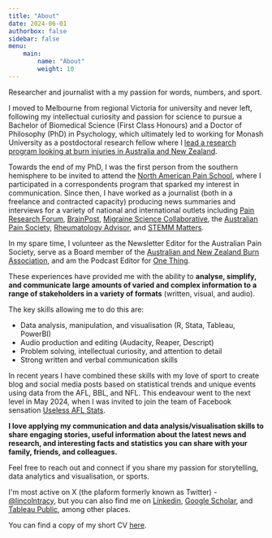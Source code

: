 ```yaml
---
title: "About"
date: 2024-06-01
authorbox: false
sidebar: false
menu: 
    main: 
        name: "About"
        weight: 10
---
```


Researcher and journalist with a my passion for words, numbers, and sport.

I moved to Melbourne from regional Victoria for university and never left, following my intellectual curiosity and passion for science to pursue a Bachelor of Biomedical Science (First Class Honours) and a Doctor of Philosophy (PhD) in Psychology, which ultimately led to working for Monash University as a postdoctoral research fellow where I [lead a research program looking at burn injuries in Australia and New Zealand](https://research.monash.edu/en/persons/lincoln-tracy).

Towards the end of my PhD, I was the first person from the southern hemisphere to be invited to attend the [North American Pain School](https://northamericanpainschool.com/), where I participated in a correspondents program that sparked my interest in communication. Since then, I have worked as a journalist (both in a freelance and contracted capacity) producing news summaries and interviews for a variety of national and international outlets including [Pain Research Forum](https://www.painresearchforum.org/), [BrainPost](https://www.brainpost.co/), [Migraine Science Collaborative](https://www.migrainecollaborative.org/home), the [Australian Pain Society](https://www.apsoc.org.au/), [Rheumatology Advisor](https://www.rheumatologyadvisor.com/), and [STEMM Matters](https://stemmatters.com.au/).

In my spare time, I volunteer as the Newsletter Editor for the Australian Pain Society, serve as a Board member of the [Australian and New Zealand Burn Association](https://anzba.org.au/), and am the Podcast Editor for [One Thing](http://onething.painsci.org/). 

These experiences have provided me with the ability to **analyse, simplify, and communicate large amounts of varied and complex information to a range of stakeholders in a variety of formats** (written, visual, and audio). 

The key skills allowing me to do this are:
* Data analysis, manipulation, and visualisation (R, Stata, Tableau, PowerBI)
* Audio production and editing (Audacity, Reaper, Descript)
* Problem solving, intellectual curiosity, and attention to detail
* Strong written and verbal communication skills

In recent years I have combined these skills with my love of sport to create blog and social media posts based on statistical trends and unique events using data from the AFL, BBL, and NFL. This endeavour went to the next level in May 2024, when I was invited to join the team of Facebook sensation [Useless AFL Stats](https://www.facebook.com/uselessaflstats/). 

**I love applying my communication and data analysis/visualisation skills to share engaging stories, useful information about the latest news and research, and interesting facts and statistics you can share with your family, friends, and colleagues.** 

Feel free to reach out and connect if you share my passion for storytelling, data analytics and visualisation, or sports.

I'm most active on X (the plaform formerly known as Twitter) - [@lincolntracy](https://twitter.com/lincolntracy), but you can also find me on [Linkedin](https://www.linkedin.com/in/lincolntracy), [Google Scholar](https://scholar.google.com.au/citations?hl=en&user=aNS-g-AAAAAJ), and [Tableau Public](https://public.tableau.com/app/profile/lincoln.tracy/vizzes), among other places. 

You can find a copy of my short CV [here](/files/content/about/CV_Lincoln-TRACY_August2024.pdf). 